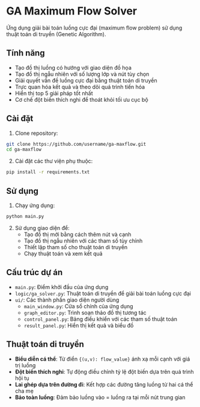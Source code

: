 # GA Maximum Flow Solver

Ứng dụng giải bài toán luồng cực đại (maximum flow problem) sử dụng thuật toán di truyền (Genetic Algorithm).

## Tính năng

- Tạo đồ thị luồng có hướng với giao diện đồ họa
- Tạo đồ thị ngẫu nhiên với số lượng lớp và nút tùy chọn
- Giải quyết vấn đề luồng cực đại bằng thuật toán di truyền
- Trực quan hóa kết quả và theo dõi quá trình tiến hóa
- Hiển thị top 5 giải pháp tốt nhất
- Cơ chế đột biến thích nghi để thoát khỏi tối ưu cục bộ

## Cài đặt

1. Clone repository:
```bash
git clone https://github.com/username/ga-maxflow.git
cd ga-maxflow
```

2. Cài đặt các thư viện phụ thuộc:
```bash
pip install -r requirements.txt
```

## Sử dụng

1. Chạy ứng dụng:
```bash
python main.py
```

2. Sử dụng giao diện để:
   - Tạo đồ thị mới bằng cách thêm nút và cạnh
   - Tạo đồ thị ngẫu nhiên với các tham số tùy chỉnh
   - Thiết lập tham số cho thuật toán di truyền
   - Chạy thuật toán và xem kết quả

## Cấu trúc dự án

- `main.py`: Điểm khởi đầu của ứng dụng
- `logic/ga_solver.py`: Thuật toán di truyền để giải bài toán luồng cực đại
- `ui/`: Các thành phần giao diện người dùng
  - `main_window.py`: Cửa sổ chính của ứng dụng
  - `graph_editor.py`: Trình soạn thảo đồ thị tương tác
  - `control_panel.py`: Bảng điều khiển với các tham số thuật toán
  - `result_panel.py`: Hiển thị kết quả và biểu đồ

## Thuật toán di truyền

- **Biểu diễn cá thể**: Từ điển `{(u,v): flow_value}` ánh xạ mỗi cạnh với giá trị luồng
- **Đột biến thích nghi**: Tự động điều chỉnh tỷ lệ đột biến dựa trên quá trình hội tụ
- **Lai ghép dựa trên đường đi**: Kết hợp các đường tăng luồng từ hai cá thể cha mẹ
- **Bảo toàn luồng**: Đảm bảo luồng vào = luồng ra tại mỗi nút trung gian 